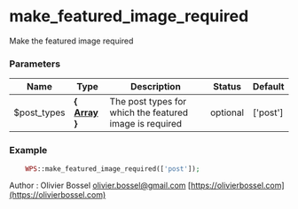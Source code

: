 # make_featured_image_required

Make the featured image required



### Parameters
Name  |  Type  |  Description  |  Status  |  Default
------------  |  ------------  |  ------------  |  ------------  |  ------------
$post_types  |  **{ [Array](http://php.net/manual/en/language.types.array.php) }**  |  The post types for which the featured image is required  |  optional  |  ['post']

### Example
```php
	WPS::make_featured_image_required(['post']);
```
Author : Olivier Bossel [olivier.bossel@gmail.com](mailto:olivier.bossel@gmail.com) [https://olivierbossel.com](https://olivierbossel.com)
